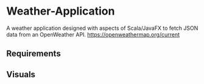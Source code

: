 # Weather-Application

A weather application designed with aspects of Scala/JavaFX to fetch JSON data from an OpenWeather API.
https://openweathermap.org/current

## Requirements

## Visuals
